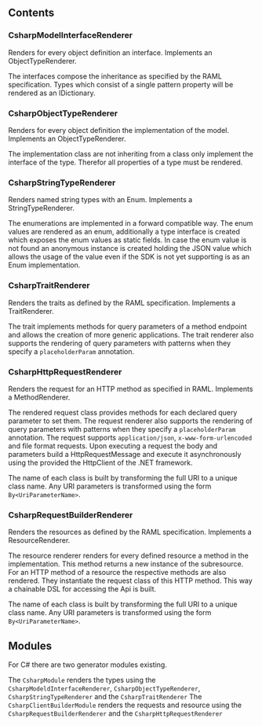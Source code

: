 ## Contents

### CsharpModelInterfaceRenderer

Renders for every object definition an interface. Implements an ObjectTypeRenderer.

The interfaces compose the inheritance as specified by the RAML specification. Types which consist of a single pattern
property will be rendered as an IDictionary.

### CsharpObjectTypeRenderer

Renders for every object definition the implementation of the model. Implements an ObjectTypeRenderer.

The implementation class are not inheriting from a class only implement the interface of the type. Therefor
all properties of a type must be rendered. 

### CsharpStringTypeRenderer

Renders named string types with an Enum. Implements a StringTypeRenderer.

The enumerations are implemented in a forward compatible way. The enum values are rendered as an enum, additionally a type
interface is created which exposes the enum values as static fields. In case the enum value is not found an anonymous instance
is created holding the JSON value which allows the usage of the value even if the SDK is not yet supporting is as an Enum implementation.

### CsharpTraitRenderer

Renders the traits as defined by the RAML specification. Implements a TraitRenderer.

The trait implements methods for query parameters of a method endpoint and allows the creation of more generic applications.
The trait renderer also supports the rendering of query parameters with patterns when they specify a `placeholderParam` annotation.

### CsharpHttpRequestRenderer

Renders the request for an HTTP method as specified in RAML. Implements a MethodRenderer.

The rendered request class provides methods for each declared query parameter to set them. The request renderer also supports
the rendering of query parameters with patterns when they specify a `placeholderParam` annotation. The request supports
`application/json`, `x-www-form-urlencoded` and file format requests. Upon executing a request the body and parameters
build a HttpRequestMessage and execute it asynchronously using the provided the HttpClient of the .NET framework.

The name of each class is built by transforming the full URI to a unique class name. Any URI parameters is transformed using the
form `By<UriParameterName>`.

### CsharpRequestBuilderRenderer

Renders the resources as defined by the RAML specification. Implements a ResourceRenderer.

The resource renderer renders for every defined resource a method in the implementation. This method returns
a new instance of the subresource. For an HTTP method of a resource the respective methods are also rendered. They instantiate
the request class of this HTTP method. This way a chainable DSL for accessing the Api is built.

The name of each class is built by transforming the full URI to a unique class name. Any URI parameters is transformed using the
form `By<UriParameterName>`.

## Modules

For C# there are two generator modules existing.

The `CsharpModule` renders the types using the `CsharpModeldInterfaceRenderer`,
`CsharpObjectTypeRenderer`, `CsharpStringTypeRenderer` and the `CsharpTraitRenderer`
The `CsharpClientBuilderModule` renders the requests and resource using the `CsharpRequestBuilderRenderer` and the `CsharpHttpRequestRenderer`
